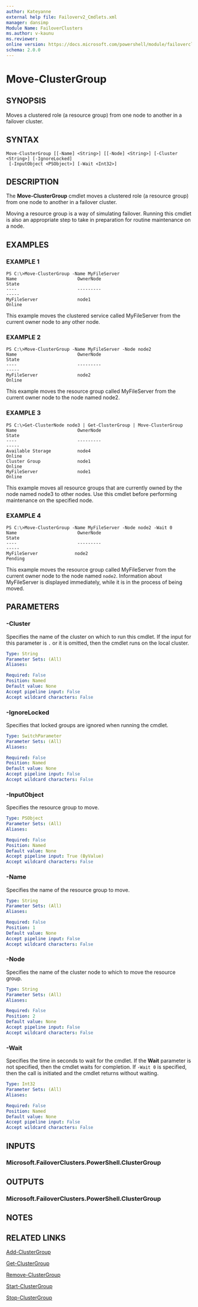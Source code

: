 ```yaml
---
author: Kateyanne
external help file: Failoverv2_Cmdlets.xml
manager: dansimp
Module Name: FailoverClusters
ms.author: v-kaunu
ms.reviewer: 
online version: https://docs.microsoft.com/powershell/module/failoverclusters/move-clustergroup?view=windowsserver2012-ps&wt.mc_id=ps-gethelp
schema: 2.0.0
---
```


# Move-ClusterGroup

## SYNOPSIS
Moves a clustered role (a resource group) from one node to another in a failover cluster.

## SYNTAX

```
Move-ClusterGroup [[-Name] <String>] [[-Node] <String>] [-Cluster <String>] [-IgnoreLocked]
 [-InputObject <PSObject>] [-Wait <Int32>]
```

## DESCRIPTION
The **Move-ClusterGroup** cmdlet moves a clustered role (a resource group) from one node to another in a failover cluster.

Moving a resource group is a way of simulating failover.
Running this cmdlet is also an appropriate step to take in preparation for routine maintenance on a node.

## EXAMPLES

### EXAMPLE 1
```
PS C:\>Move-ClusterGroup -Name MyFileServer
Name                       OwnerNode                                      State 
----                       ---------                                      ----- 
MyFileServer               node1                                         Online
```

This example moves the clustered service called MyFileServer from the current owner node to any other node.

### EXAMPLE 2
```
PS C:\>Move-ClusterGroup -Name MyFileServer -Node node2
Name                       OwnerNode                                      State 
----                       ---------                                      ----- 
MyFileServer               node2                                         Online
```

This example moves the resource group called MyFileServer from the current owner node to the node named node2.

### EXAMPLE 3
```
PS C:\>Get-ClusterNode node3 | Get-ClusterGroup | Move-ClusterGroup
Name                       OwnerNode                                      State 
----                       ---------                                      ----- 
Available Storage          node4                                         Online 
Cluster Group              node1                                         Online 
MyFileServer               node1                                         Online
```

This example moves all resource groups that are currently owned by the node named node3 to other nodes.
Use this cmdlet before performing maintenance on the specified node.

### EXAMPLE 4
```
PS C:\>Move-ClusterGroup -Name MyFileServer -Node node2 -Wait 0
Name                       OwnerNode                                      State 
----                       ---------                                      ----- 
MyFileServer              node2                                        Pending
```

This example moves the resource group called MyFileServer from the current owner node to the node named `node2`.
Information about MyFileServer is displayed immediately, while it is in the process of being moved.

## PARAMETERS

### -Cluster
Specifies the name of the cluster on which to run this cmdlet.
If the input for this parameter is `.` or it is omitted, then the cmdlet runs on the local cluster.

```yaml
Type: String
Parameter Sets: (All)
Aliases: 

Required: False
Position: Named
Default value: None
Accept pipeline input: False
Accept wildcard characters: False
```

### -IgnoreLocked
Specifies that locked groups are ignored when running the cmdlet.

```yaml
Type: SwitchParameter
Parameter Sets: (All)
Aliases: 

Required: False
Position: Named
Default value: None
Accept pipeline input: False
Accept wildcard characters: False
```

### -InputObject
Specifies the resource group to move.

```yaml
Type: PSObject
Parameter Sets: (All)
Aliases: 

Required: False
Position: Named
Default value: None
Accept pipeline input: True (ByValue)
Accept wildcard characters: False
```

### -Name
Specifies the name of the resource group to move.

```yaml
Type: String
Parameter Sets: (All)
Aliases: 

Required: False
Position: 1
Default value: None
Accept pipeline input: False
Accept wildcard characters: False
```

### -Node
Specifies the name of the cluster node to which to move the resource group.

```yaml
Type: String
Parameter Sets: (All)
Aliases: 

Required: False
Position: 2
Default value: None
Accept pipeline input: False
Accept wildcard characters: False
```

### -Wait
Specifies the time in seconds to wait for the cmdlet.
If the **Wait** parameter is not specified, then the cmdlet waits for completion.
If `-Wait 0` is specified, then the call is initiated and the cmdlet returns without waiting.

```yaml
Type: Int32
Parameter Sets: (All)
Aliases: 

Required: False
Position: Named
Default value: None
Accept pipeline input: False
Accept wildcard characters: False
```

## INPUTS

### Microsoft.FailoverClusters.PowerShell.ClusterGroup

## OUTPUTS

### Microsoft.FailoverClusters.PowerShell.ClusterGroup

## NOTES

## RELATED LINKS

[Add-ClusterGroup](./Add-ClusterGroup.md)

[Get-ClusterGroup](./Get-ClusterGroup.md)

[Remove-ClusterGroup](./Remove-ClusterGroup.md)

[Start-ClusterGroup](./Start-ClusterGroup.md)

[Stop-ClusterGroup](./Stop-ClusterGroup.md)


